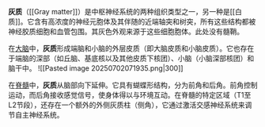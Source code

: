 **​灰质​**​（[[​​Gray matter]]）是中枢神经系统的两种组织类型之一，另一种是[[白质]]。它含有高浓度的神经元胞体及其伴随的近端轴突和树突，所有这些结构都被神经胶质细胞和血管包围。其灰色外观来源于这些细胞胞体。此处没有髓鞘。

在[大脑](https://www.imaios.com/en/e-anatomy/anatomical-structures/brain-1553797804#from=2)中，​**​灰质​**​形成端脑和小脑的外层皮质（即大脑皮质和小脑皮质）。它也存在于端脑的深部（如丘脑、基底核以及其他皮质下核团）、小脑（小脑深部核团）和脑干中。
![[Pasted image 20250702071935.png|300]]

在[脊髓](https://www.imaios.com/en/e-anatomy/anatomical-structures/spinal-cord-1553805900#from=2)中，​**​灰质​**​从脑部向下延伸。它具有蝴蝶形结构，分为前角和后角。前角控制运动，而后角接收感觉信号，使身体得以与环境互动。在脊髓的特定区域（T1至L2节段），还存在一个额外的外侧灰质柱（侧角），它通过激活交感神经系统来调节自主神经系统。
